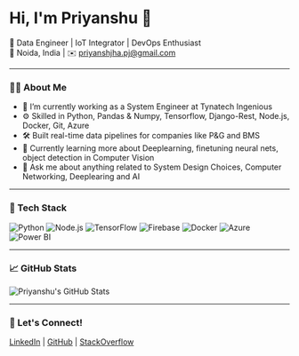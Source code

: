 # Hi, I'm Priyanshu 👋

🚀 Data Engineer | IoT Integrator | DevOps Enthusiast  
📍 Noida, India | ✉️ priyanshjha.pj@gmail.com

---

### 👨‍💻 About Me

- 🔭 I’m currently working as a System Engineer at Tynatech Ingenious
- ⚙️ Skilled in Python, Pandas & Numpy, Tensorflow, Django-Rest, Node.js, Docker, Git, Azure 
- 🛠️ Built real-time data pipelines for companies like P&G and BMS
- 🌱 Currently learning more about Deeplearning, finetuning neural nets, object detection in Computer Vision
- 💬 Ask me about anything related to System Design Choices, Computer Networking, Deeplearing and AI

---

### 🧰 Tech Stack

![Python](https://img.shields.io/badge/-Python-black?style=flat-square&logo=python)
![Node.js](https://img.shields.io/badge/-Node.js-black?style=flat-square&logo=node.js)
![TensorFlow](https://img.shields.io/badge/-TensorFlow-black?style=flat-square&logo=tensorflow)
![Firebase](https://img.shields.io/badge/-Firebase-black?style=flat-square&logo=firebase)
![Docker](https://img.shields.io/badge/-Docker-black?style=flat-square&logo=docker)
![Azure](https://img.shields.io/badge/-Azure-black?style=flat-square&logo=microsoft-azure)
![Power BI](https://img.shields.io/badge/-Power%20BI-black?style=flat-square&logo=power-bi)


---

### 📈 GitHub Stats

![Priyanshu's GitHub Stats](https://github-readme-stats.vercel.app/api?username=pj46280&show_icons=true&hide_title=true&hide_border=true)

---

### 🔗 Let's Connect!

[LinkedIn](https://www.linkedin.com/in/pj124) | [GitHub](https://github.com/pj46280) | [StackOverflow](https://stackoverflow.com/users/14169348/priyanshu-jha)
